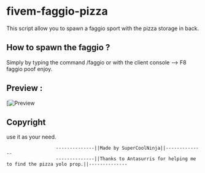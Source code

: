 # fivem-faggio-pizza
This script allow you to spawn a faggio sport with the pizza storage in back.


## How to spawn the faggio ?
Simply by typing the command /faggio or 
with the client console --> F8 faggio 
poof enjoy. 


## Preview :
[![Preview](https://cdn.discordapp.com/attachments/956144683036332073/984808387617357894/unknown.png)



## Copyright
use it as your need.

                      --------------||Made by SuperCoolNinja||--------------
                      --------------||Thanks to Antasurris for helping me to find the pizza yolo prop.||--------------
                      
